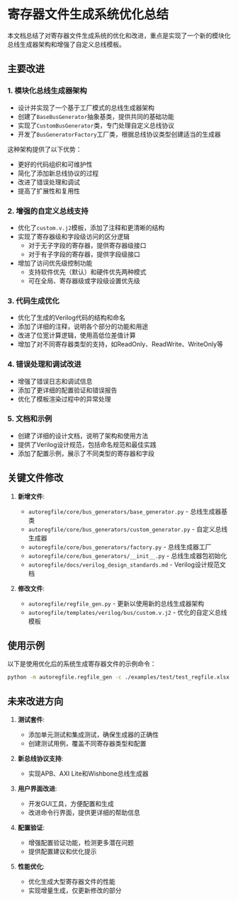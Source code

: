 # 寄存器文件生成系统优化总结

本文档总结了对寄存器文件生成系统的优化和改进，重点是实现了一个新的模块化总线生成器架构和增强了自定义总线模板。

## 主要改进

### 1. 模块化总线生成器架构

- 设计并实现了一个基于工厂模式的总线生成器架构
- 创建了`BaseBusGenerator`抽象基类，提供共同的基础功能
- 实现了`CustomBusGenerator`类，专门处理自定义总线协议
- 开发了`BusGeneratorFactory`工厂类，根据总线协议类型创建适当的生成器

这种架构提供了以下优势：
- 更好的代码组织和可维护性
- 简化了添加新总线协议的过程
- 改进了错误处理和调试
- 提高了扩展性和复用性

### 2. 增强的自定义总线支持

- 优化了`custom.v.j2`模板，添加了注释和更清晰的结构
- 实现了寄存器级和字段级访问的区分逻辑
  - 对于无子字段的寄存器，提供寄存器级接口
  - 对于有子字段的寄存器，提供字段级接口
- 增加了访问优先级控制功能
  - 支持软件优先（默认）和硬件优先两种模式
  - 可在全局、寄存器级或字段级设置优先级

### 3. 代码生成优化

- 优化了生成的Verilog代码的结构和命名
- 添加了详细的注释，说明各个部分的功能和用途
- 改进了位宽计算逻辑，使用高低位差值计算
- 增加了对不同寄存器类型的支持，如ReadOnly、ReadWrite、WriteOnly等

### 4. 错误处理和调试改进

- 增强了错误日志和调试信息
- 添加了更详细的配置验证和错误报告
- 优化了模板渲染过程中的异常处理

### 5. 文档和示例

- 创建了详细的设计文档，说明了架构和使用方法
- 提供了Verilog设计规范，包括命名规范和最佳实践
- 添加了配置示例，展示了不同类型的寄存器和字段

## 关键文件修改

1. **新增文件**:
   - `autoregfile/core/bus_generators/base_generator.py` - 总线生成器基类
   - `autoregfile/core/bus_generators/custom_generator.py` - 自定义总线生成器
   - `autoregfile/core/bus_generators/factory.py` - 总线生成器工厂
   - `autoregfile/core/bus_generators/__init__.py` - 总线生成器包初始化
   - `autoregfile/docs/verilog_design_standards.md` - Verilog设计规范文档

2. **修改文件**:
   - `autoregfile/regfile_gen.py` - 更新以使用新的总线生成器架构
   - `autoregfile/templates/verilog/bus/custom.v.j2` - 优化的自定义总线模板

## 使用示例

以下是使用优化后的系统生成寄存器文件的示例命令：

```bash
python -m autoregfile.regfile_gen -c ./examples/test/test_regfile.xlsx -o ./examples/test/output_excel_regfile_custom.v -p custom
```

## 未来改进方向

1. **测试套件**:
   - 添加单元测试和集成测试，确保生成器的正确性
   - 创建测试用例，覆盖不同寄存器类型和配置

2. **新总线协议支持**:
   - 实现APB、AXI Lite和Wishbone总线生成器

3. **用户界面改进**:
   - 开发GUI工具，方便配置和生成
   - 改进命令行界面，提供更详细的帮助信息

4. **配置验证**:
   - 增强配置验证功能，检测更多潜在问题
   - 提供配置建议和优化提示

5. **性能优化**:
   - 优化生成大型寄存器文件的性能
   - 实现增量生成，仅更新修改的部分 
